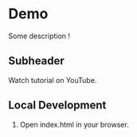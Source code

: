 # Demo

Some description !

## Subheader

Watch tutorial on YouTube.

## Local Development

1. Open index.html in your browser.